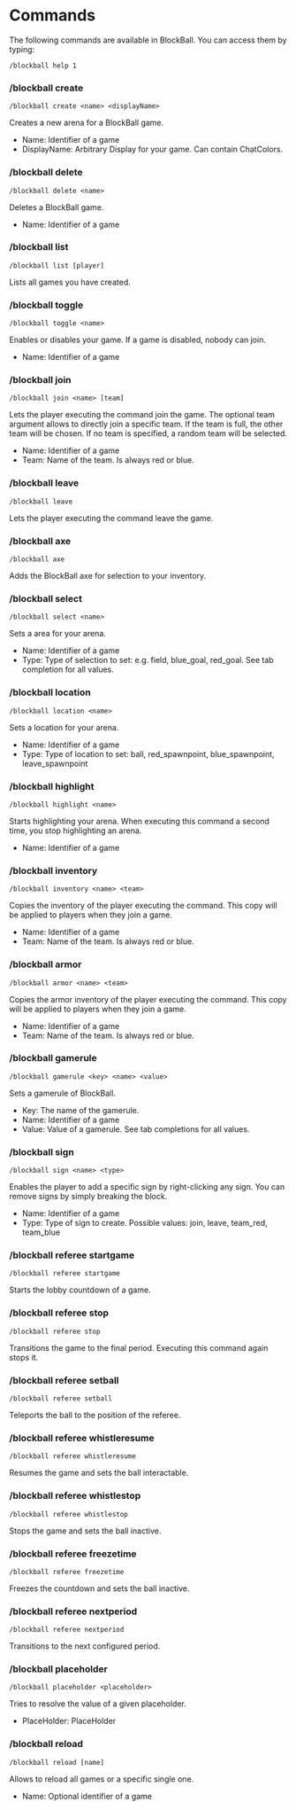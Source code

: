 # Commands

The following commands are available in BlockBall. You can access them by typing:

```
/blockball help 1
```

### /blockball create

```
/blockball create <name> <displayName>
```

Creates a new arena for a BlockBall game.

* Name: Identifier of a game
* DisplayName: Arbitrary Display for your game. Can contain ChatColors.

### /blockball delete

```
/blockball delete <name>
```

Deletes a BlockBall game.

* Name: Identifier of a game

### /blockball list

```
/blockball list [player]
```

Lists all games you have created.

### /blockball toggle

```
/blockball toggle <name>
```

Enables or disables your game. If a game is disabled, nobody can join.

* Name: Identifier of a game

### /blockball join

```
/blockball join <name> [team]
```

Lets the player executing the command join the game. The optional team argument allows to directly join a specific team.
If the team is full, the other team will be chosen. If no team is specified, a random team will be selected.

* Name: Identifier of a game
* Team: Name of the team. Is always red or blue.

### /blockball leave

```
/blockball leave
```

Lets the player executing the command leave the game.

### /blockball axe

```
/blockball axe
```

Adds the BlockBall axe for selection to your inventory.

### /blockball select

```
/blockball select <name>
```

Sets a area for your arena.

* Name: Identifier of a game
* Type: Type of selection to set: e.g. field, blue_goal, red_goal. See tab completion for all values.

### /blockball location

```
/blockball location <name>
```

Sets a location for your arena.

* Name: Identifier of a game
* Type: Type of location to set: ball, red_spawnpoint, blue_spawnpoint, leave_spawnpoint


### /blockball highlight

```
/blockball highlight <name>
```

Starts highlighting your arena. When executing this command a second time, you stop highlighting an arena.

* Name: Identifier of a game

### /blockball inventory

```
/blockball inventory <name> <team>
```

Copies the inventory of the player executing the command. This copy will be applied to players when they join a game.

* Name: Identifier of a game
* Team: Name of the team. Is always red or blue.

### /blockball armor

```
/blockball armor <name> <team>
```

Copies the armor inventory of the player executing the command. This copy will be applied to players when they join a game.

* Name: Identifier of a game
* Team: Name of the team. Is always red or blue.

### /blockball gamerule

```
/blockball gamerule <key> <name> <value>
```

Sets a gamerule of BlockBall.

* Key: The name of the gamerule.
* Name: Identifier of a game
* Value: Value of a gamerule. See tab completions for all values.

### /blockball sign

```
/blockball sign <name> <type>
```

Enables the player to add a specific sign by right-clicking any sign. You can remove signs by simply breaking the block.

* Name: Identifier of a game
* Type: Type of sign to create. Possible values: join, leave, team_red, team_blue

### /blockball referee startgame

```
/blockball referee startgame
```

Starts the lobby countdown of a game.

### /blockball referee stop

```
/blockball referee stop
```

Transitions the game to the final period. Executing this command again stops it.

### /blockball referee setball

```
/blockball referee setball
```

Teleports the ball to the position of the referee.

### /blockball referee whistleresume

```
/blockball referee whistleresume
```

Resumes the game and sets the ball interactable.

### /blockball referee whistlestop

```
/blockball referee whistlestop
```

Stops the game and sets the ball inactive.

### /blockball referee freezetime

```
/blockball referee freezetime
```

Freezes the countdown and sets the ball inactive.

### /blockball referee nextperiod

```
/blockball referee nextperiod
```

Transitions to the next configured period.

### /blockball placeholder

```
/blockball placeholder <placeholder>
```

Tries to resolve the value of a given placeholder.

* PlaceHolder: PlaceHolder


### /blockball reload

```
/blockball reload [name]
```

Allows to reload all games or a specific single one.

* Name: Optional identifier of a game
